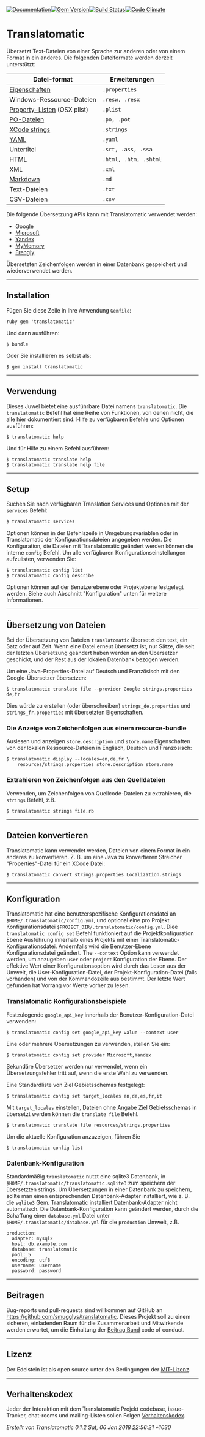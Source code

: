 [![Documentation](http://img.shields.io/badge/yard-docs-blue.svg)](http://www.rubydoc.info/gems/translatomatic)[![Gem Version](https://badge.fury.io/rb/translatomatic.svg)](https://badge.fury.io/rb/translatomatic)[![Build Status](https://travis-ci.org/smugglys/translatomatic.svg?branch=master)](https://travis-ci.org/smugglys/translatomatic)[![Code Climate](https://codeclimate.com/github/smugglys/translatomatic.svg)](https://codeclimate.com/github/smugglys/translatomatic)

# Translatomatic

Übersetzt Text-Dateien von einer Sprache zur anderen oder von einem Format in ein anderes. Die folgenden Dateiformate werden derzeit unterstützt:

| Datei-format | Erweiterungen |
| --- | --- |
| [Eigenschaften](https://en.wikipedia.org/wiki/.properties) | `.properties` |
| Windows-Ressource-Dateien | `.resw, .resx` |
| [Property-Listen](https://en.wikipedia.org/wiki/Property_list) (OSX plist) | `.plist` |
| [PO-Dateien](https://www.gnu.org/software/gettext/manual/html_node/PO-Files.html) | `.po, .pot` |
| [XCode strings](https://developer.apple.com/library/content/documentation/Cocoa/Conceptual/LoadingResources/Strings/Strings.html) | `.strings` |
| [YAML](http://yaml.org/) | `.yaml` |
| Untertitel | `.srt, .ass, .ssa` |
| HTML | `.html, .htm, .shtml` |
| XML | `.xml` |
| [Markdown](https://en.wikipedia.org/wiki/Markdown) | `.md` |
| Text-Dateien | `.txt` |
| CSV-Dateien | `.csv` |

Die folgende Übersetzung APIs kann mit Translatomatic verwendet werden:

- [Google](https://cloud.google.com/translate/)
- [Microsoft](https://www.microsoft.com/en-us/provider/providerapi.aspx)
- [Yandex](https://tech.yandex.com/translate/)
- [MyMemory](https://mymemory.translated.net/doc/)
- [Frengly](http://www.frengly.com/api)

Übersetzten Zeichenfolgen werden in einer Datenbank gespeichert und wiederverwendet werden.

* * *

## Installation

Fügen Sie diese Zeile in Ihre Anwendung `Gemfile`:

`ruby
gem 'translatomatic'
`

Und dann ausführen:

    $ bundle

Oder Sie installieren es selbst als:

    $ gem install translatomatic

* * *

## Verwendung

Dieses Juwel bietet eine ausführbare Datei namens `translatomatic`. Die `translatomatic` Befehl hat eine Reihe von Funktionen, von denen nicht, die alle hier dokumentiert sind. Hilfe zu verfügbaren Befehle und Optionen ausführen:

    $ translatomatic help

Und für Hilfe zu einem Befehl ausführen:

    $ translatomatic translate help
    $ translatomatic translate help file

* * *

## Setup

Suchen Sie nach verfügbaren Translation Services und Optionen mit der `services` Befehl:

    $ translatomatic services

Optionen können in der Befehlszeile in Umgebungsvariablen oder in Translatomatic der Konfigurationsdateien angegeben werden. Die Konfiguration, die Dateien mit Translatomatic geändert werden können die interne `config` Befehl. Um alle verfügbaren Konfigurationseinstellungen aufzulisten, verwenden Sie:

    $ translatomatic config list
    $ translatomatic config describe

Optionen können auf der Benutzerebene oder Projektebene festgelegt werden. Siehe auch Abschnitt "Konfiguration" unten für weitere Informationen.

* * *

## Übersetzung von Dateien

Bei der Übersetzung von Dateien `translatomatic` übersetzt den text, ein Satz oder auf Zeit. Wenn eine Datei erneut übersetzt ist, nur Sätze, die seit der letzten Übersetzung geändert haben werden an den Übersetzer geschickt, und der Rest aus der lokalen Datenbank bezogen werden.

Um eine Java-Properties-Datei auf Deutsch und Französisch mit den Google-Übersetzer übersetzen:

    $ translatomatic translate file --provider Google strings.properties de,fr

Dies würde zu erstellen (oder überschreiben) `strings_de.properties` und `strings_fr.properties` mit übersetzten Eigenschaften.

### Die Anzeige von Zeichenfolgen aus einem resource-bundle

Auslesen und anzeigen `store.description` und `store.name` Eigenschaften von der lokalen Ressource-Dateien in Englisch, Deutsch und Französisch:

    $ translatomatic display --locales=en,de,fr \
        resources/strings.properties store.description store.name

### Extrahieren von Zeichenfolgen aus den Quelldateien

Verwenden, um Zeichenfolgen von Quellcode-Dateien zu extrahieren, die `strings` Befehl, z.B.

    $ translatomatic strings file.rb

* * *

## Dateien konvertieren

Translatomatic kann verwendet werden, Dateien von einem Format in ein anderes zu konvertieren. Z. B. um eine Java zu konvertieren Streicher "Properties"-Datei für ein XCode Datei:

    $ translatomatic convert strings.properties Localization.strings

* * *

## Konfiguration

Translatomatic hat eine benutzerspezifische Konfigurationsdatei an `$HOME/.translatomatic/config.yml`, und optional eine pro Projekt Konfigurationsdatei `$PROJECT_DIR/.translatomatic/config.yml`. Diee `translatomatic config set` Befehl funktioniert auf die Projektkonfiguration Ebene Ausführung innerhalb eines Projekts mit einer Translatomatic-Konfigurationsdatei. Andernfalls wird die Benutzer-Ebene Konfigurationsdatei geändert. The `--context` Option kann verwendet werden, um anzugeben `user` oder `project` Konfiguration der Ebene. Der effektive Wert einer Konfigurationsoption wird durch das Lesen aus der Umwelt, die User-Konfiguration-Datei, der Projekt-Konfiguration-Datei (falls vorhanden) und von der Kommandozeile aus bestimmt. Der letzte Wert gefunden hat Vorrang vor Werte vorher zu lesen.

### Translatomatic Konfigurationsbeispiele

Festzulegende `google_api_key` innerhalb der Benutzer-Konfiguration-Datei verwenden:

    $ translatomatic config set google_api_key value --context user

Eine oder mehrere Übersetzungen zu verwenden, stellen Sie ein:

    $ translatomatic config set provider Microsoft,Yandex

Sekundäre Übersetzer werden nur verwendet, wenn ein Übersetzungsfehler tritt auf, wenn die erste Wahl zu verwenden.

Eine Standardliste von Ziel Gebietsschemas festgelegt:

    $ translatomatic config set target_locales en,de,es,fr,it

Mit `target_locales` einstellen, Dateien ohne Angabe Ziel Gebietsschemas in übersetzt werden können die `translate file` Befehl.

    $ translatomatic translate file resources/strings.properties

Um die aktuelle Konfiguration anzuzeigen, führen Sie

    $ translatomatic config list

### Datenbank-Konfiguration

Standardmäßig `translatomatic` nutzt eine sqlite3 Datenbank, in `$HOME/.translatomatic/translatomatic.sqlite3` zum speichern der übersetzten strings. Um Übersetzungen in einer Datenbank zu speichern, sollte man einen entsprechenden Datenbank-Adapter installiert, wie z. B. die `sqlite3` Gem. Translatomatic installiert Datenbank-Adapter nicht automatisch. Die Datenbank-Konfiguration kann geändert werden, durch die Schaffung einer `database.yml` Datei unter `$HOME/.translatomatic/database.yml` für die `production` Umwelt, z.B.

    production:
      adapter: mysql2
      host: db.example.com
      database: translatomatic
      pool: 5
      encoding: utf8
      username: username
      password: password

* * *

## Beitragen

Bug-reports und pull-requests sind willkommen auf GitHub an https://github.com/smugglys/translatomatic. Dieses Projekt soll zu einem sicheren, einladenden Raum für die Zusammenarbeit und Mitwirkende werden erwartet, um die Einhaltung der [Beitrag Bund](http://contributor-covenant.org) code of conduct.

* * *

## Lizenz

Der Edelstein ist als open source unter den Bedingungen der [MIT-Lizenz](https://opensource.org/licenses/MIT).

* * *

## Verhaltenskodex

Jeder der Interaktion mit dem Translatomatic Projekt codebase, issue-Tracker, chat-rooms und mailing-Listen sollen Folgen [Verhaltenskodex](https://github.com/smugglys/translatomatic/blob/master/CODE_OF_CONDUCT.md).

_Erstellt von Translatomatic 0.1.2 Sat, 06 Jan 2018 22:56:21 +1030_
